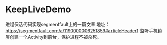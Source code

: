 # KeepLiveDemo
进程保活代码实现segmentfault上的一篇文章 地址：https://segmentfault.com/a/1190000006251859#articleHeader1
监听手机锁屏创建一个Activity到前台，保护进程不被杀死。